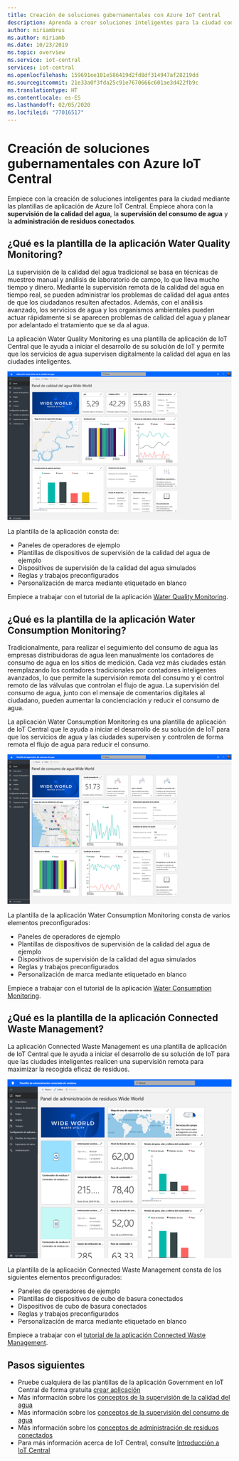 ```yaml
---
title: Creación de soluciones gubernamentales con Azure IoT Central
description: Aprenda a crear soluciones inteligentes para la ciudad con plantillas de la aplicación de Azure IoT Central.
author: miriambrus
ms.author: miriamb
ms.date: 10/23/2019
ms.topic: overview
ms.service: iot-central
services: iot-central
ms.openlocfilehash: 159691ee101e586419d2fd8df314947af28219dd
ms.sourcegitcommit: 21e33a0f3fda25c91e7670666c601ae3d422fb9c
ms.translationtype: HT
ms.contentlocale: es-ES
ms.lasthandoff: 02/05/2020
ms.locfileid: "77016517"
---
```

# <a name="building-government-solutions-with-azure-iot-central"></a>Creación de soluciones gubernamentales con Azure IoT Central



Empiece con la creación de soluciones inteligentes para la ciudad mediante las plantillas de aplicación de Azure IoT Central. Empiece ahora con la **supervisión de la calidad del agua**, la **supervisión del consumo de agua** y la **administración de residuos conectados**.

## <a name="what-is-water-quality-monitoring-application-template"></a>¿Qué es la plantilla de la aplicación Water Quality Monitoring?   

La supervisión de la calidad del agua tradicional se basa en técnicas de muestreo manual y análisis de laboratorio de campo, lo que lleva mucho tiempo y dinero. Mediante la supervisión remota de la calidad del agua en tiempo real, se pueden administrar los problemas de calidad del agua antes de que los ciudadanos resulten afectados. Además, con el análisis avanzado, los servicios de agua y los organismos ambientales pueden actuar rápidamente si se aparecen problemas de calidad del agua y planear por adelantado el tratamiento que se da al agua.  

La aplicación Water Quality Monitoring es una plantilla de aplicación de IoT Central que le ayuda a iniciar el desarrollo de su solución de IoT y permite que los servicios de agua supervisen digitalmente la calidad del agua en las ciudades inteligentes. 

![Plantilla de la aplicación Water Quality Monitoring](./media/overview-iotcentral-government/waterqualitymonitoring-dashboard-full.png)

La plantilla de la aplicación consta de:
* Paneles de operadores de ejemplo
* Plantillas de dispositivos de supervisión de la calidad del agua de ejemplo
* Dispositivos de supervisión de la calidad del agua simulados
* Reglas y trabajos preconfigurados
* Personalización de marca mediante etiquetado en blanco 

Empiece a trabajar con el tutorial de la aplicación [Water Quality Monitoring](./tutorial-water-quality-monitoring.md).


## <a name="what-is-water-consumption-monitoring-application-template"></a>¿Qué es la plantilla de la aplicación Water Consumption Monitoring? 

Tradicionalmente, para realizar el seguimiento del consumo de agua las empresas distribuidoras de agua leen manualmente los contadores de consumo de agua en los sitios de medición. Cada vez más ciudades están reemplazando los contadores tradicionales por contadores inteligentes avanzados, lo que permite la supervisión remota del consumo y el control remoto de las válvulas que controlan el flujo de agua. La supervisión del consumo de agua, junto con el mensaje de comentarios digitales al ciudadano, pueden aumentar la concienciación y reducir el consumo de agua. 


La aplicación Water Consumption Monitoring es una plantilla de aplicación de IoT Central que le ayuda a iniciar el desarrollo de su solución de IoT para que los servicios de agua y las ciudades supervisen y controlen de forma remota el flujo de agua para reducir el consumo. 

  ![Plantilla de la aplicación Water Consumption Monitoring](./media/overview-iotcentral-government/waterconsumptionmonitoring-dashboardfull.png)

La plantilla de la aplicación Water Consumption Monitoring consta de varios elementos preconfigurados:
* Paneles de operadores de ejemplo
* Plantillas de dispositivos de supervisión de la calidad del agua de ejemplo
* Dispositivos de supervisión de la calidad del agua simulados
* Reglas y trabajos preconfigurados
* Personalización de marca mediante etiquetado en blanco 

 Empiece a trabajar con el tutorial de la aplicación [Water Consumption Monitoring](./tutorial-water-consumption-monitoring.md).

## <a name="what-is-connected-waste-management-application-template"></a>¿Qué es la plantilla de la aplicación Connected Waste Management? 

La aplicación Connected Waste Management es una plantilla de aplicación de IoT Central que le ayuda a iniciar el desarrollo de su solución de IoT para que las ciudades inteligentes realicen una supervisión remota para maximizar la recogida eficaz de residuos. 

![Plantilla de la aplicación Connected Waste Management](media/overview-iotcentral-government/connectedwastemanagement-dashboard.png) 


La plantilla de la aplicación Connected Waste Management consta de los siguientes elementos preconfigurados:
* Paneles de operadores de ejemplo
* Plantillas de dispositivos de cubo de basura conectados
* Dispositivos de cubo de basura conectados
* Reglas y trabajos preconfigurados
* Personalización de marca mediante etiquetado en blanco 

Empiece a trabajar con el [tutorial de la aplicación Connected Waste Management](./tutorial-connected-waste-management.md).


## <a name="next-steps"></a>Pasos siguientes

* Pruebe cualquiera de las plantillas de la aplicación Government en IoT Central de forma gratuita [crear aplicación](https://apps.azureiotcentral.com/build/government)
* Más información sobre los [conceptos de la supervisión de la calidad del agua](./concepts-waterqualitymonitoring-architecture.md)
* Más información sobre los [conceptos de la supervisión del consumo de agua](./concepts-waterconsumptionmonitoring-architecture.md)
* Más información sobre los [conceptos de administración de residuos conectados](./concepts-connectedwastemanagement-architecture.md)  
* Para más información acerca de IoT Central, consulte [Introducción a IoT Central](https://docs.microsoft.com/azure/iot-central/core/overview-iot-central)
 